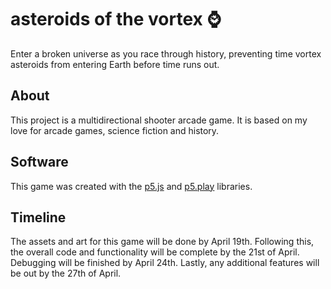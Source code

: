 # asteroids of the vortex :watch:
Enter a broken universe as you race through history, preventing time vortex asteroids from entering Earth before time runs out.
## About
This project is a  multidirectional shooter arcade game. It is based on my love for arcade games, science fiction and history.
## Software
This game was created with the [p5.js](https://p5js.org/) and [p5.play](http://molleindustria.github.io/p5.play/) libraries.
## Timeline
The assets and art for this game will be done by April 19th. Following this, the overall code and functionality will be complete by the 21st of April. Debugging will be finished by April 24th. Lastly, any additional features will be out by the 27th of April.
